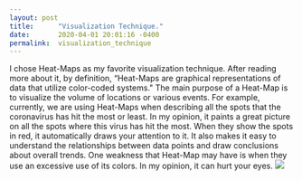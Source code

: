 ```yaml
---
layout: post
title:      "Visualization Technique."
date:       2020-04-01 20:01:16 -0400
permalink:  visualization_technique
---
```



I chose Heat-Maps as my favorite visualization technique. After reading more about it, by definition, “Heat-Maps are graphical representations of data that utilize color-coded systems." The main purpose of a Heat-Map is to visualize the volume of locations or various events. For example, currently, we are using Heat-Maps when describing all the spots that the coronavirus has hit the most or least.  In my opinion, it paints a great picture on all the spots where this virus has hit the most. When they show the spots in red, it automatically draws your attention to it. It also makes it easy to understand the relationships between data points and draw conclusions about overall trends. One weakness that Heat-Map may have is when they use an excessive use of its colors. In my opinion, it can hurt your eyes. ![](https://www.google.com/url?sa=i&url=https%3A%2F%2Fwww.inquirer.com%2Fhealth%2Fcoronavirus%2Fcoronavirus-johns-hopkins-map-world-cases-20200319.html&psig=AOvVaw0D6MiGOL4yGthafLnhUlQd&ust=1585871811608000&source=images&cd=vfe&ved=0CAIQjRxqFwoTCLCNtIK3yOgCFQAAAAAdAAAAABADhttp://)
